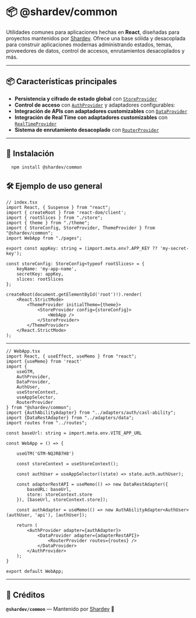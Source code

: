 # 📦 @shardev/common

Utilidades comunes para aplicaciones hechas en **React**, diseñadas para proyectos mantenidos por [Shardev](https://github.com/shardevcom). Ofrece una base sólida y desacoplada para construir aplicaciones modernas administrando estados, temas, proveedores de datos, control de accesos, enrutamientos desacoplados y más.

---

## 📦 Características principales

- **Persistencia y cifrado de estado global** con [`StoreProvider`](./docs/StoreProvider.md)
- **Control de acceso** con [`AuthProvider`](./docs/AuthProvider.md) y adaptadores configurables:
- **Integración de APIs con adaptadores customizables** con [`DataProvider`](./docs/DataProvider.md)
- **Integración de Real Time con adaptadores customizables** con [`RealTimeProvider`](./docs/RealTimeProvider.md)
- **Sistema de enrutamiento desacoplado** con [`RouterProvider`](./docs/RouterProvider.md)

---

## 🚀 Instalación

```bash 
  npm install @shardev/common
```

## 🛠️ Ejemplo de uso general

```tsx
// index.tsx
import React, { Suspense } from "react";
import { createRoot } from 'react-dom/client';
import { rootSlices } from "./store";
import { theme } from "./theme";
import { StoreConfig, StoreProvider, ThemeProvider } from "@shardev/common";
import WebApp from "./pages";

export const appKey: string = (import.meta.env?.APP_KEY ?? 'my-secret-key');

const storeConfig: StoreConfig<typeof rootSlices> = {
    keyName: 'my-app-name',
    secretKey: appKey,
    slices: rootSlices
};

createRoot(document.getElementById('root')!).render(
    <React.StrictMode>
        <ThemeProvider initialTheme={theme}>
            <StoreProvider config={storeConfig}>
                <WebApp />
            </StoreProvider>
        </ThemeProvider>
    </React.StrictMode>
);
```

---

```tsx
// WebApp.tsx
import React, { useEffect, useMemo } from "react";
import {useMemo} from 'react'
import {
    useGTM,
    AuthProvider,
    DataProvider,
    AuthUser,
    useStoreContext,
    useAppSelector,
    RouterProvider
} from "@shardev/common";
import {AuthAbilityAdapter} from "../adapters/auth/casl-ability";
import {DataRestAdapter} from "../adapters/data";
import routes from "../routes";

const baseUrl: string = import.meta.env.VITE_APP_URL

const WebApp = () => {

    useGTM('GTM-NQJRB7H8')

    const storeContext = useStoreContext();

    const authUser = useAppSelector((state) => state.auth.authUser);

    const adapterRestAPI = useMemo(() => new DataRestAdapter({
        baseURL: baseUrl,
        store: storeContext.store
    }), [baseUrl, storeContext.store]);

    const authAdapter = useMemo(() => new AuthAbilityAdapter<AuthUser>(authUser, 'api'), [authUser]);

    return (
        <AuthProvider adapter={authAdapter}>
            <DataProvider adapter={adapterRestAPI}>
                <RouterProvider routes={routes} />
            </DataProvider>
        </AuthProvider>
    );
}

export default WebApp;
```

---
## 🧾 Créditos

**`@shardev/common`** — Mantenido por [Shardev](https://shardev.com) 🚀
